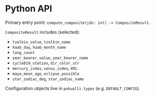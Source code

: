 # Python API

Primary entry point: `compute_composite(jdn: int) -> CompositeResult`.

`CompositeResult` includes (selected):
- `tzolkin_value`, `tzolkin_name`
- `haab_day`, `haab_month_name`
- `long_count`
- `year_bearer_value`, `year_bearer_name`
- `cycle819_station`, `dir_color_str`
- `mercury_index`, `venus_index`, etc.
- `maya_moon_age`, `eclipse_possible`
- `star_zodiac_deg`, `star_zodiac_name`

Configuration objects live in `pohualli.types` (e.g. `DEFAULT_CONFIG`).
